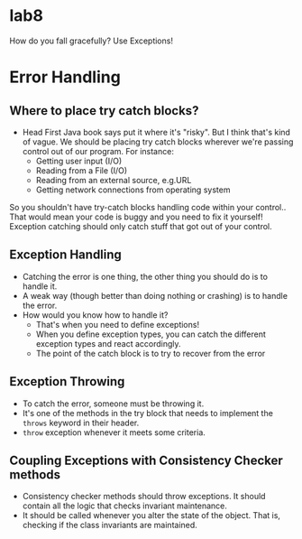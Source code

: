 lab8
===

How do you fall gracefully? Use Exceptions!

# Error Handling
## Where to place try catch blocks?
* Head First Java book says put it where it's "risky". But I think
that's kind of vague. We should be placing try catch blocks wherever
we're passing control out of our program.
For instance:
    * Getting user input (I/O)
    * Reading from a File (I/O)
    * Reading from an external source, e.g.URL
    * Getting network connections from operating system

So you shouldn't have try-catch blocks handling code within your control..
That would mean your code is buggy and you need to fix it yourself!
Exception catching should only catch stuff that got out of your
control.

## Exception Handling
* Catching the error is one thing, the other thing you should
do is to handle it.
* A weak way (though better than doing nothing or crashing) is to
handle the error.
* How would you know how to handle it?
    * That's when you need to define exceptions!
    * When you define exception types, you can catch the different
    exception types and react accordingly.
    * The point of the catch block is to try to recover from the
    error

## Exception Throwing
* To catch the error, someone must be throwing it.
* It's one of the methods in the try block that needs to implement
the ```throws``` keyword in their header.
* ```throw``` exception whenever it meets some criteria.

## Coupling Exceptions with Consistency Checker methods
* Consistency checker methods should throw exceptions. It should
contain all the logic that checks invariant maintenance.
* It should be called whenever you alter the state of the object. That
is, checking if the class invariants are maintained.
